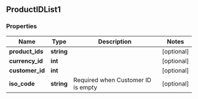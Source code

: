 ## ProductIDList1

### Properties
Name | Type | Description | Notes
------------ | ------------- | ------------- | -------------
**product_ids** | **string** |  | [optional] 
**currency_id** | **int** |  | [optional] 
**customer_id** | **int** |  | [optional] 
**iso_code** | **string** | Required when Customer ID is empty | [optional] 


